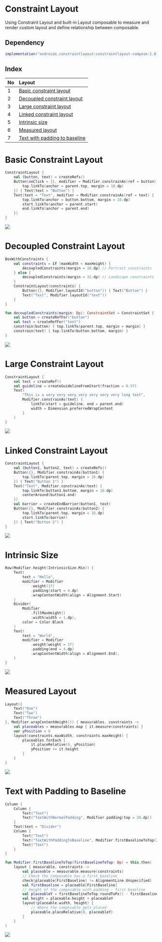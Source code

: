 # Constraint Layout

Using Constraint Layout and built-in Layout composable to measure and render
custom layout and define relationship between composable.

## Dependency

```gradle
implementation("androidx.constraintlayout:constraintlayout-compose:1.0.1")
```

## Index

| No | Layout                                                          |
| -- | :-------------------------------------------------------------- |
| 1  | [Basic constraint layout](#basic-constraint-layout)             |
| 2  | [Decoupled constraint layout](#decoupled-constraint-layout)     |
| 3  | [Large constraint layout](#large-constraint-layout)             |
| 4  | [Linked constraint layout](#linked-constraint-layout)           |
| 5  | [Intrinsic size](#intrinsic-size)                               |
| 6  | [Measured layout](#measured-layout)                             |
| 7  | [Text with padding to baseline](#text-with-padding-to-baseline) |

# Basic Constraint Layout

```kt
ConstraintLayout {
    val (button, text) = createRefs()
    Button(onClick = {}, modifier = Modifier.constrainAs(ref = button) {
        top.linkTo(anchor = parent.top, margin = 10.dp)
    }) { Text(text = "Button") }
    Text(text = "Text", modifier = Modifier.constrainAs(ref = text) {
        top.linkTo(anchor = button.bottom, margin = 10.dp)
        start.linkTo(anchor = parent.start)
        end.linkTo(anchor = parent.end)
    })
}
```

![](./preview/imgs/basic-constraint-layout.webp)

# Decoupled Constraint Layout

```kt
BoxWithConstraints {
    val constraints = if (maxWidth < maxHeight) {
        decoupledConstraints(margin = 16.dp) // Portrait constraints
    } else {
        decoupledConstraints(margin = 32.dp) // Landscape constraints
    }
    ConstraintLayout(constraints) {
        Button({}, Modifier.layoutId("button")) { Text("Button") }
        Text("Text", Modifier.layoutId("text"))
    }
}

fun decoupledConstraints(margin: Dp): ConstraintSet = ConstraintSet {
    val button = createRefFor("button")
    val text = createRefFor("text")
    constrain(button) { top.linkTo(parent.top, margin = margin) }
    constrain(text) { top.linkTo(button.bottom, margin) }
}
```

![](./preview/imgs/decoupled-constraint-layout.webp)

# Large Constraint Layout

```kt
ConstraintLayout {
    val text = createRef()
    val guideline = createGuidelineFromStart(fraction = 0.5f)
    Text(
        "This is a very very very very very very very long text",
        Modifier.constrainAs(text) {
            linkTo(start = guideline, end = parent.end)
            width = Dimension.preferredWrapContent
        }
    )
}
```

![](./preview/imgs/large-constraint-layout.webp)

# Linked Constraint Layout

```kt
ConstraintLayout {
    val (button1, button2, text) = createRefs()
    Button({}, Modifier.constrainAs(button1) {
        top.linkTo(parent.top, margin = 16.dp)
    }) { Text("Button 1") }
    Text("Text", Modifier.constrainAs(text) {
        top.linkTo(button1.bottom, margin = 16.dp)
        centerAround(button1.end)
    })
    val barrier = createEndBarrier(button1, text)
    Button({}, Modifier.constrainAs(button2) {
        top.linkTo(parent.top, margin = 16.dp)
        start.linkTo(barrier)
    }) { Text("Button 2") }
}
```

![](./preview/imgs/linked-constraint-layout.webp)

# Intrinsic Size

```kt
Row(Modifier.height(IntrinsicSize.Min)) {
    Text(
        text = "Hello",
        modifier = Modifier
            .weight(1f)
            .padding(start = 4.dp)
            .wrapContentWidth(align = Alignment.Start)
    )
    Divider(
        Modifier
            .fillMaxHeight()
            .width(width = 1.dp),
        color = Color.Black
    )
    Text(
        text = "World",
        modifier = Modifier
            .weight(weight = 1f)
            .padding(end = 4.dp)
            .wrapContentWidth(align = Alignment.End),
    )
}
```

![](./preview/imgs/intrinsic-size.webp)

# Measured Layout

```kt
Layout({
    Text("One")
    Text("Two")
    Text("Three")
}, Modifier.wrapContentHeight()) { measurables, constraints ->
    val placeables = measurables.map { it.measure(constraints) }
    var yPosition = 0
    layout(constraints.maxWidth, constraints.maxHeight) {
        placeables.forEach {
            it.placeRelative(0, yPosition)
            yPosition += it.height
        }
    }
}
```

![](./preview/imgs/measured-layout.webp)

# Text with Padding to Baseline

```kt
Column {
    Column {
        Text("Text")
        Text("TextWithNormalPadding", Modifier.padding(top = 20.dp))
    }
    Text(text = "Divider")
    Column {
        Text("Text")
        Text("TextWithPaddingToBaseline", Modifier.firstBaselineToTop(20.dp))
        Text("Text")
    }
}

fun Modifier.firstBaselineToTop(firstBaselineToTop: Dp) = this.then(
    layout { measurable, constraints ->
        val placeable = measurable.measure(constraints)
        // Check the composable has a first baseline
        check(placeable[FirstBaseline] != AlignmentLine.Unspecified)
        val firstBaseline = placeable[FirstBaseline]
        // Height of the composable with padding - first baseline
        val placeableY = firstBaselineToTop.roundToPx() - firstBaseline
        val height = placeable.height + placeableY
        layout(placeable.width, height) {
            // Where the composable gets placed
            placeable.placeRelative(0, placeableY)
        }
    }
)
```

![](./preview/imgs/text-with-padding-to-baseline.webp)
